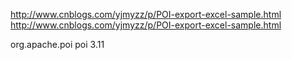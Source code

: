 


http://www.cnblogs.com/yjmyzz/p/POI-export-excel-sample.html
http://www.cnblogs.com/yjmyzz/p/POI-export-excel-sample.html

<dependency>
    <groupId>org.apache.poi</groupId>
    <artifactId>poi</artifactId>
    <version>3.11</version>
</dependency>


